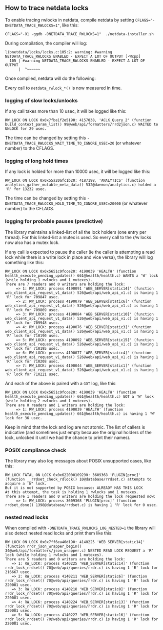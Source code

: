 <!--
title: "Locks"
custom_edit_url: https://github.com/netdata/netdata/edit/master/libnetdata/locks/README.md
sidebar_label: "Locks"
learn_status: "Published"
learn_topic_type: "Tasks"
learn_rel_path: "Developers"
-->

## How to trace netdata locks

To enable tracing rwlocks in netdata, compile netdata by setting `CFLAGS="-DNETDATA_TRACE_RWLOCKS=1"`, like this:

```
CFLAGS="-O1 -ggdb -DNETDATA_TRACE_RWLOCKS=1"  ./netdata-installer.sh
```

During compilation, the compiler will log:

```
libnetdata/locks/locks.c:105:2: warning: #warning NETDATA_TRACE_RWLOCKS ENABLED - EXPECT A LOT OF OUTPUT [-Wcpp]
  105 | #warning NETDATA_TRACE_RWLOCKS ENABLED - EXPECT A LOT OF OUTPUT
      |  ^~~~~~~
```

Once compiled, netdata will do the following:

Every call to `netdata_rwlock_*()` is now measured in time.

### logging of slow locks/unlocks

If any call takes more than 10 usec, it will be logged like this:

```
RW_LOCK ON LOCK 0x0x7fbe1f2e5190: 4157038, 'ACLK_Query_2' (function build_context_param_list() 99@web/api/formatters/rrd2json.c) WAITED to UNLOCK for 29 usec.
```

The time can be changed by setting this `-DNETDATA_TRACE_RWLOCKS_WAIT_TIME_TO_IGNORE_USEC=20` (or whatever number) to the CFLAGS.

### logging of long hold times

If any lock is holded for more than 10000 usec, it will be logged like this:

```
RW_LOCK ON LOCK 0x0x55a20afc1b20: 4187198, 'ANALYTICS' (function analytics_gather_mutable_meta_data() 532@daemon/analytics.c) holded a 'R' for 13232 usec.
```

The time can be changed by setting this `-DNETDATA_TRACE_RWLOCKS_HOLD_TIME_TO_IGNORE_USEC=20000` (or whatever number) to the CFLAGS.

### logging for probable pauses (predictive)

The library maintains a linked-list of all the lock holders (one entry per thread).  For this linked-list a mutex is used. So every call to the r/w locks now also has  a mutex lock.

If any call is expected to pause the caller (ie the caller is attempting a read lock while there is a write lock in place and vice versa), the library will log something like this:

```
RW_LOCK ON LOCK 0x0x5651c9fcce20: 4190039 'HEALTH' (function health_execute_pending_updates() 661@health/health.c) WANTS a 'W' lock (while holding 1 rwlocks and 1 mutexes).
There are 7 readers and 0 writers are holding the lock:
     => 1: RW_LOCK: process 4190091 'WEB_SERVER[static14]' (function web_client_api_request_v1_data() 526@web/api/web_api_v1.c) is having 1 'R' lock for 709847 usec.
     => 2: RW_LOCK: process 4190079 'WEB_SERVER[static6]' (function web_client_api_request_v1_data() 526@web/api/web_api_v1.c) is having 1 'R' lock for 709869 usec.
     => 3: RW_LOCK: process 4190084 'WEB_SERVER[static10]' (function web_client_api_request_v1_data() 526@web/api/web_api_v1.c) is having 1 'R' lock for 709948 usec.
     => 4: RW_LOCK: process 4190076 'WEB_SERVER[static3]' (function web_client_api_request_v1_data() 526@web/api/web_api_v1.c) is having 1 'R' lock for 710190 usec.
     => 5: RW_LOCK: process 4190092 'WEB_SERVER[static15]' (function web_client_api_request_v1_data() 526@web/api/web_api_v1.c) is having 1 'R' lock for 710195 usec.
     => 6: RW_LOCK: process 4190077 'WEB_SERVER[static4]' (function web_client_api_request_v1_data() 526@web/api/web_api_v1.c) is having 1 'R' lock for 710208 usec.
     => 7: RW_LOCK: process 4190044 'WEB_SERVER[static1]' (function web_client_api_request_v1_data() 526@web/api/web_api_v1.c) is having 1 'R' lock for 710221 usec.
```

And each of the above is paired with a `GOT` log, like this:

```
RW_LOCK ON LOCK 0x0x5651c9fcce20: 4190039 'HEALTH' (function health_execute_pending_updates() 661@health/health.c) GOT a 'W' lock (while holding 2 rwlocks and 1 mutexes).
There are 0 readers and 1 writers are holding the lock:
     => 1: RW_LOCK: process 4190039 'HEALTH' (function health_execute_pending_updates() 661@health/health.c) is having 1 'W' lock for 36 usec.
```

Keep in mind that the lock and log are not atomic. The list of callers is indicative (and sometimes just empty because the original holders of the lock, unlocked it until we had the chance to print their names).

### POSIX compliance check

The library may also log messages about POSIX unsupported cases, like this:

```
RW_LOCK FATAL ON LOCK 0x0x622000109290: 3609368 'PLUGIN[proc]' (function __rrdset_check_rdlock() 10@database/rrdset.c) attempts to acquire a 'W' lock.
But it is not supported by POSIX because: ALREADY HAS THIS LOCK
At this attempt, the task is holding 1 rwlocks and 1 mutexes.
There are 1 readers and 0 writers are holding the lock requested now:
     => 1: RW_LOCK: process 3609368 'PLUGIN[proc]' (function rrdset_done() 1398@database/rrdset.c) is having 1 'R' lock for 0 usec.
```

### nested read locks

When compiled with `-DNETDATA_TRACE_RWLOCKS_LOG_NESTED=1` the library will also detect nested read locks and print them like this:

```
RW_LOCK ON LOCK 0x0x7ff6ea46d190: 4140225 'WEB_SERVER[static14]' (function rrdr_json_wrapper_begin() 34@web/api/formatters/json_wrapper.c) NESTED READ LOCK REQUEST a 'R' lock (while holding 1 rwlocks and 1 mutexes).
There are 5 readers and 0 writers are holding the lock:
   => 1: RW_LOCK: process 4140225 'WEB_SERVER[static14]' (function rrdr_lock_rrdset() 70@web/api/queries/rrdr.c) is having 1 'R' lock for 216667 usec.
   => 2: RW_LOCK: process 4140211 'WEB_SERVER[static6]' (function rrdr_lock_rrdset() 70@web/api/queries/rrdr.c) is having 1 'R' lock for 220001 usec.
   => 3: RW_LOCK: process 4140218 'WEB_SERVER[static8]' (function rrdr_lock_rrdset() 70@web/api/queries/rrdr.c) is having 1 'R' lock for 220001 usec.
   => 4: RW_LOCK: process 4140224 'WEB_SERVER[static13]' (function rrdr_lock_rrdset() 70@web/api/queries/rrdr.c) is having 1 'R' lock for 220001 usec.
   => 5: RW_LOCK: process 4140227 'WEB_SERVER[static16]' (function rrdr_lock_rrdset() 70@web/api/queries/rrdr.c) is having 1 'R' lock for 220001 usec.
```



